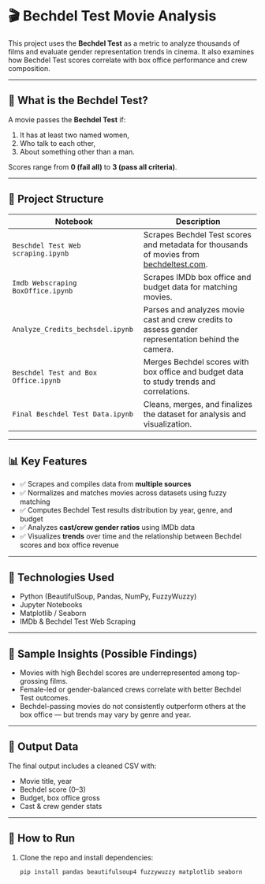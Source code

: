 # 🎬 Bechdel Test Movie Analysis

This project uses the **Bechdel Test** as a metric to analyze thousands of films and evaluate gender representation trends in cinema. It also examines how Bechdel Test scores correlate with box office performance and crew composition.

---

## 📌 What is the Bechdel Test?

A movie passes the **Bechdel Test** if:
1. It has at least two named women,
2. Who talk to each other,
3. About something other than a man.

Scores range from **0 (fail all)** to **3 (pass all criteria)**.

---

## 📁 Project Structure

| Notebook | Description |
|----------|-------------|
| `Beschdel Test Web scraping.ipynb` | Scrapes Bechdel Test scores and metadata for thousands of movies from [bechdeltest.com](https://bechdeltest.com). |
| `Imdb Webscraping BoxOffice.ipynb` | Scrapes IMDb box office and budget data for matching movies. |
| `Analyze_Credits_bechsdel.ipynb` | Parses and analyzes movie cast and crew credits to assess gender representation behind the camera. |
| `Beschdel Test and Box Office.ipynb` | Merges Bechdel scores with box office and budget data to study trends and correlations. |
| `Final Beschdel Test Data.ipynb` | Cleans, merges, and finalizes the dataset for analysis and visualization. |

---

## 📊 Key Features

- ✅ Scrapes and compiles data from **multiple sources**
- ✅ Normalizes and matches movies across datasets using fuzzy matching
- ✅ Computes Bechdel Test results distribution by year, genre, and budget
- ✅ Analyzes **cast/crew gender ratios** using IMDb data
- ✅ Visualizes **trends** over time and the relationship between Bechdel scores and box office revenue

---

## 🔧 Technologies Used

- Python (BeautifulSoup, Pandas, NumPy, FuzzyWuzzy)
- Jupyter Notebooks
- Matplotlib / Seaborn
- IMDb & Bechdel Test Web Scraping

---

## 🧪 Sample Insights (Possible Findings)

- Movies with high Bechdel scores are underrepresented among top-grossing films.
- Female-led or gender-balanced crews correlate with better Bechdel Test outcomes.
- Bechdel-passing movies do not consistently outperform others at the box office — but trends may vary by genre and year.

---

## 📂 Output Data

The final output includes a cleaned CSV with:
- Movie title, year
- Bechdel score (0–3)
- Budget, box office gross
- Cast & crew gender stats

---

## 🚀 How to Run

1. Clone the repo and install dependencies:
   ```bash
   pip install pandas beautifulsoup4 fuzzywuzzy matplotlib seaborn

